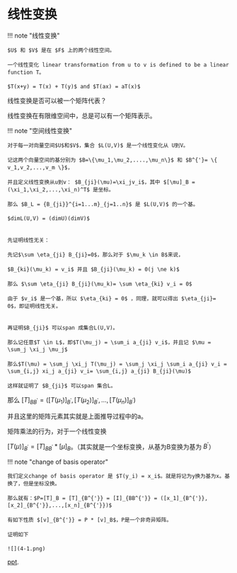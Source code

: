 # 线性变换

!!! note "线性变换"

    $U$ 和 $V$ 是在 $F$ 上的两个线性空间。

    一个线性变化 linear transformation from u to v is defined to be a linear function T。

    $T(x+y) = T(x) + T(y)$ and $T(ax) = aT(x)$

线性变换是否可以被一个矩阵代表？

线性变换在有限维空间中，总是可以有一个矩阵表示。

!!! note "空间线性变换"

    对于每一对向量空间$U$和$V$，集合 $L(U,V)$ 是一个线性变化从 U到V。

    记这两个向量空间的基分别为 $B=\{\mu_1,\mu_2,....,\mu_n\}$ 和 $B^{'}= \{ v_1,v_2,...,v_m \}$，

    并且定义线性变换从u到v： $B_{ji}(\mu)=\xi_jv_i$，其中 $[\mu]_B = (\xi_1,\xi_2,...,\xi_n)^T$ 是坐标。

    那么 $B_L = {B_{ji}}^{i=1...m}_{j=1..n}$ 是 $L(U,V)$ 的一个基。

    $dimL(U,V) = (dimU)(dimV)$


    先证明线性无关：

    先记$\sum \eta_{ji} B_{ji}=0$，那么对于 $\mu_k \in B$来说，

    $B_{ki}(\mu_k) = v_i$ 并且 $B_{ji}(\mu_k) = 0(j \ne k)$

    那么 $\sum \eta_{ji} B_{ji}(\mu_k)= \sum \eta_{ki} v_i = 0$

    由于 $v_i$ 是一个基，所以 $\eta_{ki} = 0$ ，同理，就可以得出 $\eta_{ji}= 0$，即证明线性无关。


    再证明$B_{ji}$ 可以span 成集合L(U,V)。
    
    那么记任意$T \in L$，即$T(\mu_j) = \sum_i a_{ji} v_i$，并且记 $\mu = \sum_j \xi_j \mu_j$

    那么$T(\mu) = \sum_j \xi_j T(\mu_j) = \sum_j \xi_j \sum_i a_{ji} v_i = \sum_{i,j} xi_j a_{ji} v_i= \sum_{i,j} a_{ji} B_{ji}(\mu)$

    这样就证明了 $B_{ji}$ 可以span 集合L。


那么 $[T]_{BB^{'}}=([T(\mu_1)]_{B^{'}},[T(\mu_2)]_{B^{'}},...,[T(\mu_n)]_{B^{'}})$

并且这里的矩阵元素其实就是上面推导过程中的a。

矩阵乘法的行为，对于一个线性变换

$[T(\mu)]_{B^{'}} = [T]_{BB^{'}} * [\mu]_{B}$。（其实就是一个坐标变换，从基为B变换为基为 $B^{'}$）


!!! note "change of basis operator"

    我们定义change of basis operator 是 $T(y_i) = x_i$。就是将记为y换为基为x。基换了，但是坐标没换。

    那么就有：$P=[T]_B = [T]_{B^{'}} = [I]_{BB^{'}} = ([x_1]_{B^{'}},[x_2]_{B^{'}},...,[x_n]_{B^{'}})$

    有如下性质 $[v]_{B^{'}} = P * [v]_B$，P是一个非奇异矩阵。

    证明如下

    ![](4-1.png)


[ppt](课件6.pdf).
